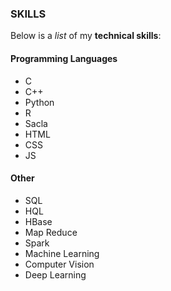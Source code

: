 ### SKILLS
Below is a _list_ of my **technical skills**:
#### Programming Languages 
- C
- C++
- Python
- R
- Sacla
- HTML
- CSS
- JS
#### Other
- SQL
- HQL
- HBase
- Map Reduce
- Spark
- Machine Learning
- Computer Vision
- Deep Learning

